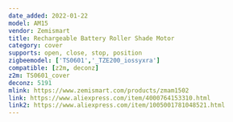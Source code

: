 ```yaml
---
date_added: 2022-01-22
model: AM15
vendor: Zemismart
title: Rechargeable Battery Roller Shade Motor
category: cover
supports: open, close, stop, position
zigbeemodel: ['TS0601','_TZE200_iossyxra']
compatible: [z2m, deconz]
z2m: TS0601_cover
deconz: 5191
mlink: https://www.zemismart.com/products/zmam1502
link: https://www.aliexpress.com/item/4000764153310.html
link2: https://www.aliexpress.com/item/1005001781048521.html
---
```



